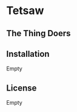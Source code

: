 <!DOCTYPE html>
<html lang="en">
<head>
    <meta charset="UTF-8">
    <title>Welcome to The Thing Doers Website 2.0</title>
    <meta name="description" content="This repository has been setup for creating a mash up of two classic games, tetris and jigsaw.">
    <meta name="keywords" content="tetris, jigsaw, puzzle, game">
    <meta name="author" content="Brendan, Callum, Joe, Michael">
    <meta name="viewport" content="width=device-width, initial-scale=1.0">
    <meta name="format-detection" content="telephone=no">
</head>
<body>
<h1>Tetsaw</h1>
<h2>The Thing Doers</h2>
<h2>Installation</h2>
<p>Empty</p>
<h2>License</h2>
<p>Empty</p>
</body>
</html>